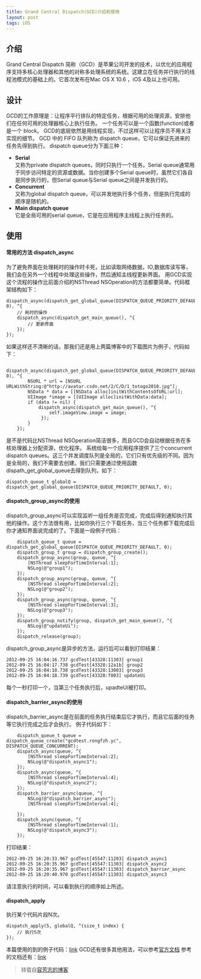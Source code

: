 ```yaml
---
title: Grand Central Dispatch(GCD)介绍和使用 
layout: post
tags: iOS 
---
```


## 介绍
Grand Central Dispatch 简称（GCD）是苹果公司开发的技术，以优化的应用程序支持多核心处理器和其他的对称多处理系统的系统。这建立在任务并行执行的线程池模式的基础上的。它首次发布在Mac OS X 10.6 ，iOS 4及以上也可用。

## 设计
GCD的工作原理是：让程序平行排队的特定任务，根据可用的处理资源，安排他们在任何可用的处理器核心上执行任务。
一个任务可以是一个函数(function)或者是一个 block。 GCD的底层依然是用线程实现，不过这样可以让程序员不用关注实现的细节。
GCD 中的 FIFO 队列称为 dispatch queue，它可以保证先进来的任务先得到执行。
dispatch queue分为下面三种：

- **Serial**	     
又称为private dispatch queues，同时只执行一个任务。Serial queue通常用于同步访问特定的资源或数据。当你创建多个Serial queue时，虽然它们各自是同步执行的，但Serial queue与Serial queue之间是并发执行的。
- **Concurrent**	
又称为global dispatch queue，可以并发地执行多个任务，但是执行完成的顺序是随机的。
- **Main dispatch queue**	
它是全局可用的serial queue，它是在应用程序主线程上执行任务的。

## 使用
#### 常用的方法 dispatch_async
为了避免界面在处理耗时的操作时卡死，比如读取网络数据，IO,数据库读写等，我们会在另外一个线程中处理这些操作，然后通知主线程更新界面。
用GCD实现这个流程的操作比前面介绍的NSThread  NSOperation的方法都要简单。代码框架结构如下：

```
dispatch_async(dispatch_get_global_queue(DISPATCH_QUEUE_PRIORITY_DEFAULT, 0), ^{
    // 耗时的操作
    dispatch_async(dispatch_get_main_queue(), ^{
        // 更新界面
    });
});
```
如果这样还不清晰的话，那我们还是用上两篇博客中的下载图片为例子，代码如下：

```
    dispatch_async(dispatch_get_global_queue(DISPATCH_QUEUE_PRIORITY_DEFAULT, 0), ^{
        NSURL * url = [NSURL URLWithString:@"http://avatar.csdn.net/2/C/D/1_totogo2010.jpg"];
        NSData * data = [[NSData alloc]initWithContentsOfURL:url];
        UIImage *image = [[UIImage alloc]initWithData:data];
        if (data != nil) {
            dispatch_async(dispatch_get_main_queue(), ^{
                self.imageView.image = image;
             });
        }
    });
```
是不是代码比NSThread  NSOperation简洁很多，而且GCD会自动根据任务在多核处理器上分配资源，优化程序。
系统给每一个应用程序提供了三个concurrent dispatch queues。这三个并发调度队列是全局的，它们只有优先级的不同。因为是全局的，我们不需要去创建。我们只需要通过使用函数dispath_get_global_queue去得到队列，如下：

```
dispatch_queue_t globalQ = dispatch_get_global_queue(DISPATCH_QUEUE_PRIORITY_DEFAULT, 0); 
```

#### dispatch_group_async的使用
dispatch_group_async可以实现监听一组任务是否完成，完成后得到通知执行其他的操作。这个方法很有用，比如你执行三个下载任务，当三个任务都下载完成后你才通知界面说完成的了。下面是一段例子代码：

```
    dispatch_queue_t queue = dispatch_get_global_queue(DISPATCH_QUEUE_PRIORITY_DEFAULT, 0);
    dispatch_group_t group = dispatch_group_create();
    dispatch_group_async(group, queue, ^{
        [NSThread sleepForTimeInterval:1];
        NSLog(@"group1");
    });
    dispatch_group_async(group, queue, ^{
        [NSThread sleepForTimeInterval:2];
        NSLog(@"group2");
    });
    dispatch_group_async(group, queue, ^{
        [NSThread sleepForTimeInterval:3];
        NSLog(@"group3");
    });
    dispatch_group_notify(group, dispatch_get_main_queue(), ^{
        NSLog(@"updateUi");
    });
    dispatch_release(group);
```
dispatch_group_async是异步的方法，运行后可以看到打印结果：

```
2012-09-25 16:04:16.737 gcdTest[43328:11303] group1
2012-09-25 16:04:17.738 gcdTest[43328:12a1b] group2
2012-09-25 16:04:18.738 gcdTest[43328:13003] group3
2012-09-25 16:04:18.739 gcdTest[43328:f803] updateUi
```
每个一秒打印一个，当第三个任务执行后，upadteUi被打印。

#### dispatch_barrier_async的使用

dispatch_barrier_async是在前面的任务执行结束后它才执行，而且它后面的任务等它执行完成之后才会执行。
例子代码如下：

```
    dispatch_queue_t queue = dispatch_queue_create("gcdtest.rongfzh.yc", DISPATCH_QUEUE_CONCURRENT);
    dispatch_async(queue, ^{
        [NSThread sleepForTimeInterval:2];
        NSLog(@"dispatch_async1");
    });
    dispatch_async(queue, ^{
        [NSThread sleepForTimeInterval:4];
        NSLog(@"dispatch_async2");
    });
    dispatch_barrier_async(queue, ^{
        NSLog(@"dispatch_barrier_async");
        [NSThread sleepForTimeInterval:4];

    });
    dispatch_async(queue, ^{
        [NSThread sleepForTimeInterval:1];
        NSLog(@"dispatch_async3");
    });
```
打印结果：

```
2012-09-25 16:20:33.967 gcdTest[45547:11203] dispatch_async1
2012-09-25 16:20:35.967 gcdTest[45547:11303] dispatch_async2
2012-09-25 16:20:35.967 gcdTest[45547:11303] dispatch_barrier_async
2012-09-25 16:20:40.970 gcdTest[45547:11303] dispatch_async3
```
请注意执行的时间，可以看到执行的顺序如上所述。

#### dispatch_apply 
执行某个代码片段N次。

```
dispatch_apply(5, globalQ, ^(size_t index) {
    // 执行5次
});
```
本篇使用的到的例子代码：[link](http://download.csdn.net/detail/totogo2010/4596471)
GCD还有很多其他用法，可以参考[官方文档](http://developer.apple.com/library/ios/#documentation/Performance/Reference/GCD_libdispatch_Ref/Reference/reference.html#//apple_ref/doc/uid/TP40008079)
参考的文档还有：[link](http://en.wikipedia.org/wiki/Grand_Central_Dispatch)

> 转载自[容芳志的博客](http://blog.csdn.net/totogo2010/article/details/8016129#)